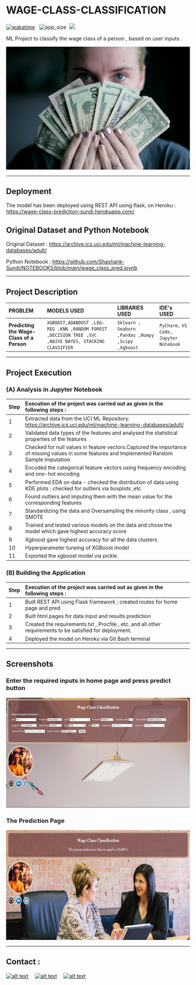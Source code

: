 # WAGE-CLASS-CLASSIFICATION

[![wakatime](https://wakatime.com/badge/user/8f2e3b3a-321e-4119-b4f0-3a33c3752953/project/d9e5d731-ebf4-4812-8dba-6d86b0c7536a.svg)](https://wakatime.com/badge/user/8f2e3b3a-321e-4119-b4f0-3a33c3752953/project/d9e5d731-ebf4-4812-8dba-6d86b0c7536a) &nbsp;
<img src="https://badge-size.herokuapp.com/Shashank-Sundi/WAGE-CLASS-CLASSIFICATION/main/app.py" alt="app_size" />&nbsp;
<img src="https://img.shields.io/badge/Made%20with-Markdown-1f425f.svg">

ML Project to classify  the wage class of a person , based on user inputs .

<img src="static\images\sharon-mccutcheon-rItGZ4vquWk-unsplash.jpg" alt="FIFA" />
<hr>

## Deployment

The model has been deployed using REST API using flask, on Heroku : 
 https://wage-class-prediction-sundi.herokuapp.com/
 
  ##  Original Dataset and Python Notebook

Original Dataset : https://archive.ics.uci.edu/ml/machine-learning-databases/adult/

Python Notebook : https://github.com/Shashank-Sundi/NOTEBOOKS/blob/main/wage_class_pred.ipynb

<hr>


## Project Description

| PROBLEM | MODELS USED  |LIBRARIES USED   |IDE's USED|
| :-------- | :------- | :------------------------- | :-------|
| **Predicting the Wage-Class of a Person**| `XGBOOST,ADABOOST ,LOG-REG ,KNN ,RANDOM FOREST ,DECISION TREE ,SVC ,NAIVE BAYES, STACKING CLASSIFIER ` | `Sklearn , Seaborn ,Pandas ,Numpy ,Scipy ,Xgboost `|`PyCharm,` `VS Code,` `Jupyter Notebook`|

<hr>


## Project Execution

### (A) **Analysis in Jupyter Notebook**

| **Step**|**Execution of the project was carried out as given in the following steps :** |
| :--------|:-------- | 
|1|Extracted data from the UCI ML Repository: https://archive.ics.uci.edu/ml/machine-learning-databases/adult/|
|2| Validated data types of the features and analysed the statistical properties of the features
|3| Checked for null values in feature vectors.Captured the importance of missing values in some features and Implemented Random Sample Imputation 
|4| Encoded the categorical feature vectors using frequency encoding and one-hot encoding
|5| Performed EDA on data - checked the distribution of data using  KDE plots ; checked for outliers via boxplots ,etc
|6| Found outliers and imputing them with the mean value for the corresponding features
|7| Standardizing the data and Oversampling the minority class , using SMOTE
|8|Trained and tested various models on the data and chose the model which gave highest accuracy score 
|9|  Xgboost gave highest accuracy for all the data clusters 
|10|Hyperparameter tuneing of XGBoost model
|11| Exported the xgboost model via pickle


### (B) **Building the Application**

| **Step**|**Execution of the project was carried out as given in the following steps :** |
| :--------|:-------- | 
|1| Built REST API using Flask framework ; created routes for home page and pred
|2| Built html pages for data input and results prediction
|3| Created the requirements.txt , Procfile , etc. and all other requirements to be satisfied for deployment.
|4| Deployed the model on Heroku via Git Bash terminal


<hr>


## Screenshots

### **Enter the required inputs in home page and press predict button**

<img src="static\images\wage class 1.PNG" alt="FIFA" style="height: 300px; width:700px;"/>

### **The Prediction Page**

<img src="static\images\wage class  2.PNG" alt="FIFA" style="height: 300px; width:700px;"/>

  <hr>

  
## Contact :

<a href="https://www.linkedin.com/in/shashank-sundi-4b78561b1"> ![alt text](https://img.shields.io/badge/linkedin-%230077B5.svg?style=for-the-badge&logo=linkedin&logoColor=white)</a>&emsp;
<a href="https://www.instagram.com/shashank_sundi13/">![alt text](https://img.shields.io/badge/Shashank_Sundi-%23E4405F.svg?style=for-the-badge&logo=Instagram&logoColor=white)</a>&emsp;
<a href="mailto:sundi.sn@gmail.com">![alt text](https://img.shields.io/badge/Gmail-D14836?style=for-the-badge&logo=gmail&logoColor=white)</a>
